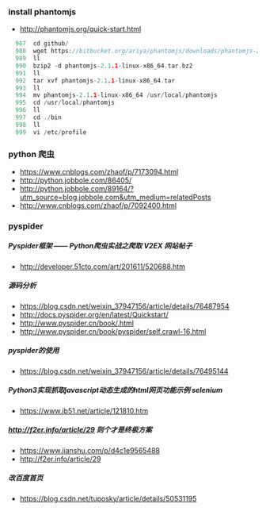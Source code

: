 ### install phantomjs
* http://phantomjs.org/quick-start.html
``` go
  987  cd github/
  988  wget https://bitbucket.org/ariya/phantomjs/downloads/phantomjs-2.1.1-linux-x86_64.tar.bz2
  989  ll
  990  bzip2 -d phantomjs-2.1.1-linux-x86_64.tar.bz2
  991  ll
  992  tar xvf phantomjs-2.1.1-linux-x86_64.tar 
  993  ll
  994  mv phantomjs-2.1.1-linux-x86_64 /usr/local/phantomjs
  995  cd /usr/local/phantomjs
  996  ll
  997  cd ./bin
  998  ll
  999  vi /etc/profile
```

### python 爬虫
* https://www.cnblogs.com/zhaof/p/7173094.html
* http://python.jobbole.com/86405/
* http://python.jobbole.com/89164/?utm_source=blog.jobbole.com&utm_medium=relatedPosts
* http://www.cnblogs.com/zhaof/p/7092400.html

### pyspider
##### Pyspider框架 —— Python爬虫实战之爬取 V2EX 网站帖子
* http://developer.51cto.com/art/201611/520688.htm
##### 源码分析
* https://blog.csdn.net/weixin_37947156/article/details/76487954
* http://docs.pyspider.org/en/latest/Quickstart/
* http://www.pyspider.cn/book/.html
* http://www.pyspider.cn/book/pyspider/self.crawl-16.html
##### pyspider的使用
* https://blog.csdn.net/weixin_37947156/article/details/76495144

##### Python3实现抓取javascript动态生成的html网页功能示例 selenium
* https://www.jb51.net/article/121810.htm

##### http://f2er.info/article/29 则个才是终极方案
* https://www.jianshu.com/p/d4c1e9565488
* http://f2er.info/article/29
##### 改百度首页
* https://blog.csdn.net/tuposky/article/details/50531195
